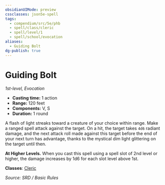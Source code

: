 ```yaml
---
obsidianUIMode: preview
cssclasses: json5e-spell
tags:
  - compendium/src/5e/phb
  - spell/class/cleric
  - spell/level/1
  - spell/school/evocation
aliases:
  - Guiding Bolt
dg-publish: true
---
```

# Guiding Bolt
*1st-level, Evocation*  

- **Casting time:** 1 action
- **Range:** 120 feet
- **Components:** V, S
- **Duration:** 1 round

A flash of light streaks toward a creature of your choice within range. Make a ranged spell attack against the target. On a hit, the target takes `4d6` radiant damage, and the next attack roll made against this target before the end of your next turn has advantage, thanks to the mystical dim light glittering on the target until then.

**At Higher Levels.** When you cast this spell using a spell slot of 2nd level or higher, the damage increases by 1d6 for each slot level above 1st.

**Classes**: [Cleric](cleric.md)

*Source: SRD / Basic Rules*